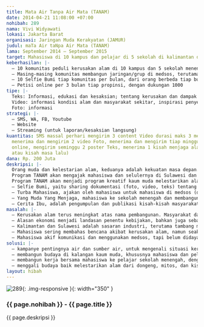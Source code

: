 ```yaml
---
title: Mata Air Tanpa Air Mata (TANAM)
date: 2014-04-21 11:08:00 +07:00
nohibah: 289
nama: Vivi Widyawati
lokasi: Jakarta Barat
organisasi: Jaringan Muda Kerakyatan (JAMUR)
judul: maTa Air taNpa Air Mata (TANAM)
lama: September 2014 – September 2015
target: Mahasiswa di 10 kampus dan pelajar di 5 sekolah di kalimantan dan sulawesi
keberhasilan: |-
  – 10 komunitas peduli kerusakan alam di 10 kampus dan 5 sekolah menengah di Kalimantan dan Sulawesi.
  – Masing-masing komunitas membangun jaringan/grup di medsos, terutama FB dan WA, dengan anggota bertambah 25 setiap bulan
  – 10 Selfie Bumi tiap komunitas per bulan, dari orang berbeda tiap bulan
  – Petisi online per 3 bulan tiap propinsi, dengan dukungan 1000
tipe: |-
  Teks: Informasi, edukasi dan kesaksian; tentang kerusakan dan dampak kerusakan alam;
  Video: informasi kondisi alam dan masyarakat sekitar, inspirasi penyelamatan lingkungan, serta peran diri.
  Foto: informasi
strategi: |-
  – SMS, WA, FB, Youtube
  – Website
  – Streaming (untuk laporan/kesaksian langsung)
kuantitas: SMS massal perhari mengirim 3 content Video durasi maks 3 menit, tiap minggu
  menerima dan mengirim 2 video Foto, menerima dan mengirim tiap minggu 5 foto Poster
  online, mengirim seminggu 2 poster Teks, menerima 1 kisah menjaga alam (kisah inspiratif
  atau kisah masa lalu)
dana: Rp. 200 Juta
deskripsi: |-
  Orang muda dan kelestarian alam, keduanya adalah kekuatan masa depan. Program Mata Air tanpa Air Mata (TANAM) adalah upaya membangun kerja bersama kaum muda dalam bersikap terhadap kerusakan alam. Dari air yang selalu ada dan dibutuhkan untuk hidup, menjadi sarana memahami problematika kerusakan alam. Penting bagi kaum muda tidak semata bagaimana menikmati air, tapi juga menjaga dan melindungi sumber air dan alam sekitarnya.
  Program TANAM akan mengajak mahasiswa dan selulernya di Sulawesi dan Kalimantan, menjangkau pelajar di desa, untuk bersama bicara tentang air sehingga terus bisa selamanya menghidupi masyarakat. Kerja bersama membela alam oleh kaum muda ini selanjutnya akan menjadi semacam syiar alam bagi masyarakat luas Indonesia.
  Program TANAM akan menjadi program kreatif kaum muda melestarikan alam, melalui:
  – Selfie Bumi, yaitu sharing dokumentasi (foto, video, teks) tentang kebanggaan pribadi mengurangi kerusakan dan menjaga alam.
  – Turba Mahasiswa, ajakan oleh mahasiswa untuk mahasiswa di medsos (dengan foto, video, poster, teks) untuk bersikap tentang kerusakan alam di propinsi asal mahasiswa dan propinsi kampus berada.
  – Yang Muda Yang Menjaga, mahasiswa ke sekolah menengah dan membangun grup komunikasi seluler untuk mengawasi air dan kerusakan alam sekitar.
  – Cerita Ibu, adalah pengumpulan dan publikasi kisah-kisah masyarakat pada waktu sebelumnya, dalam menikmati dan menjaga alam sekitar
masalah: |-
  – Kerusakan alam terus meningkat atas nama pembangunan. Masyarakat dan alam itu sendiri adalah korban yang tak diberi pilihan.
  – Alasan ekonomi menjadi landasan penentu kebijakan, bahkan juga sebagian masyarakat, untuk terus eksploitasi alam.
  – Kalimantan dan Sulawesi adalah sasaran industri, terutama tambang minerba.
  – Mahasiswa sering membahas bencana akibat kerusakan alam, namun seakan kecil peluang perubahan.
  – Mahasiswa akif komunikasi dan menggunakan medsos, tapi belum didayagunakan untuk menghentikan perusakan alam
solusi: |-
  – kampanye pentingnya air dan sumber air, untuk mengenali situasi kerusakan alam di sekitar kita.
  – membangun budaya di kalangan kaum muda, khususnya mahasiswa dan pelajar, untuk bangga sebagai pribadi yang berperan menjaga kelestarian alam
  – membangun kerja bersama mahasiswa ke pelajar sekolah menengah, dengan seluler dan kampanye bersama media sosial
  – menggali budaya baik melestarikan alam dari dongeng, mitos, dan kisah nyata nenek moyang
layout: hibah
---
```


![289](/static/img/hibahcms/289.png){: .img-responsive }{: width="350" }

### {{ page.nohibah }} - {{ page.title }}

{{ page.deskripsi }}
